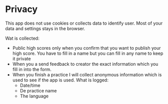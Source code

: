 # Privacy

This app does not use cookies or collects data to identify user. Most of your data and settings stays in the browser. 

Wat is collected:
* Public high scores only when you confirm that you want to publish your high score. You have to fill in a name but you can fill in any name to keep it private
* When you a send feedback to creator the exact information which you fill in into the form.
* When you finish a practice I will collect anonymous information which is used to see if the app is used. What is logged:
  * Date/time
  * De practice name
  * The language
